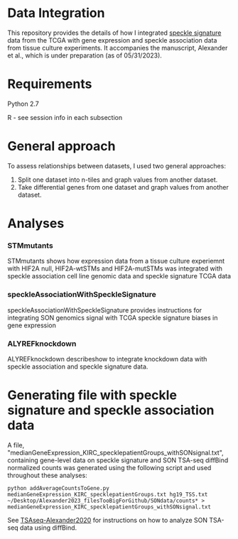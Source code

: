 # Data Integration
This repository provides the details of how I integrated [speckle signature](https://github.com/katealexander/speckleSignature) data from the TCGA with gene expression and speckle association data from tissue culture experiments. It accompanies the manuscript, Alexander et al., which is under preparation (as of 05/31/2023).

# Requirements
Python 2.7

R - see session info in each subsection

# General approach
To assess relationships between datasets, I used two general approaches:
1. Split one dataset into n-tiles and graph values from another dataset. 
2. Take differential genes from one dataset and graph values from another dataset.

# Analyses
### STMmutants
STMmutants shows how expression data from a tissue culture experiemnt with HIF2A null, HIF2A-wtSTMs and HIF2A-mutSTMs was integrated with speckle association cell line genomic data and speckle signature TCGA data

### speckleAssociationWithSpeckleSignature
speckleAssociationWithSpeckleSignature provides instructions for integrating SON genomics signal with TCGA speckle signature biases in gene expression

### ALYREFknockdown
ALYREFknockdown describeshow to integrate knockdown data with speckle association and speckle signature data.

# Generating file with speckle signature and speckle association data
A file, "medianGeneExpression_KIRC_specklepatientGroups_withSONsignal.txt", containing gene-level data on speckle signature and SON TSA-seq diffBind normalized counts was generated using the following script and used throughout these analyses:

```python addAverageCountsToGene.py medianGeneExpression_KIRC_specklepatientGroups.txt hg19_TSS.txt ~/Desktop/Alexander2023_filesTooBigForGithub/SONdata/counts* > medianGeneExpression_KIRC_specklepatientGroups_withSONsignal.txt```

See [TSAseq-Alexander2020](https://github.com/katealexander/TSAseq-Alexander2020.git) for instructions on how to analyze SON TSA-seq data using diffBind.








